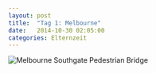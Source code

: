 ```yaml
---
layout: post
title:  "Tag 1: Melbourne"
date:   2014-10-30 02:05:00
categories: Elternzeit
---
```

![Melbourne Southgate Pedestrian Bridge](/assets/images/_fullsize/IMGP0028.JPG)
